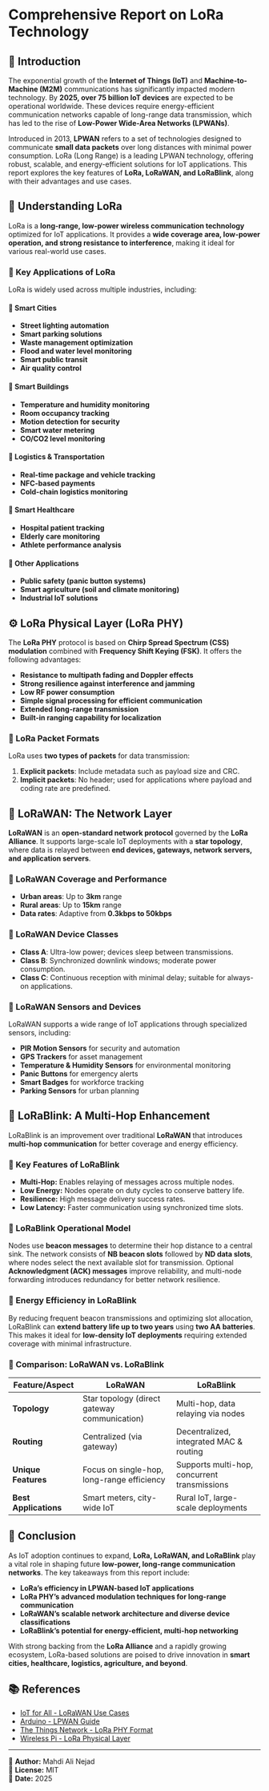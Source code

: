 # Comprehensive Report on LoRa Technology

## 📌 Introduction
The exponential growth of the **Internet of Things (IoT)** and **Machine-to-Machine (M2M)** communications has significantly impacted modern technology. By **2025, over 75 billion IoT devices** are expected to be operational worldwide. These devices require energy-efficient communication networks capable of long-range data transmission, which has led to the rise of **Low-Power Wide-Area Networks (LPWANs)**.

Introduced in 2013, **LPWAN** refers to a set of technologies designed to communicate **small data packets** over long distances with minimal power consumption. LoRa (Long Range) is a leading LPWAN technology, offering robust, scalable, and energy-efficient solutions for IoT applications. This report explores the key features of **LoRa, LoRaWAN, and LoRaBlink**, along with their advantages and use cases.

## 📖 Understanding LoRa
LoRa is a **long-range, low-power wireless communication technology** optimized for IoT applications. It provides a **wide coverage area, low-power operation, and strong resistance to interference**, making it ideal for various real-world use cases.

### 🔹 Key Applications of LoRa
LoRa is widely used across multiple industries, including:

#### 🌆 Smart Cities
- **Street lighting automation**
- **Smart parking solutions**
- **Waste management optimization**
- **Flood and water level monitoring**
- **Smart public transit**
- **Air quality control**

#### 🏢 Smart Buildings
- **Temperature and humidity monitoring**
- **Room occupancy tracking**
- **Motion detection for security**
- **Smart water metering**
- **CO/CO2 level monitoring**

#### 🚚 Logistics & Transportation
- **Real-time package and vehicle tracking**
- **NFC-based payments**
- **Cold-chain logistics monitoring**

#### 🏥 Smart Healthcare
- **Hospital patient tracking**
- **Elderly care monitoring**
- **Athlete performance analysis**

#### 🌾 Other Applications
- **Public safety (panic button systems)**
- **Smart agriculture (soil and climate monitoring)**
- **Industrial IoT solutions**

## ⚙️ LoRa Physical Layer (LoRa PHY)
The **LoRa PHY** protocol is based on **Chirp Spread Spectrum (CSS) modulation** combined with **Frequency Shift Keying (FSK)**. It offers the following advantages:
- **Resistance to multipath fading and Doppler effects**
- **Strong resilience against interference and jamming**
- **Low RF power consumption**
- **Simple signal processing for efficient communication**
- **Extended long-range transmission**
- **Built-in ranging capability for localization**

### 🔹 LoRa Packet Formats
LoRa uses **two types of packets** for data transmission:
1. **Explicit packets**: Include metadata such as payload size and CRC.
2. **Implicit packets**: No header; used for applications where payload and coding rate are predefined.

## 🔗 LoRaWAN: The Network Layer
**LoRaWAN** is an **open-standard network protocol** governed by the **LoRa Alliance**. It supports large-scale IoT deployments with a **star topology**, where data is relayed between **end devices, gateways, network servers, and application servers**.

### 🔹 LoRaWAN Coverage and Performance
- **Urban areas**: Up to **3km** range
- **Rural areas**: Up to **15km** range
- **Data rates**: Adaptive from **0.3kbps to 50kbps**

### 🔹 LoRaWAN Device Classes
- **Class A**: Ultra-low power; devices sleep between transmissions.
- **Class B**: Synchronized downlink windows; moderate power consumption.
- **Class C**: Continuous reception with minimal delay; suitable for always-on applications.

### 🔹 LoRaWAN Sensors and Devices
LoRaWAN supports a wide range of IoT applications through specialized sensors, including:
- **PIR Motion Sensors** for security and automation
- **GPS Trackers** for asset management
- **Temperature & Humidity Sensors** for environmental monitoring
- **Panic Buttons** for emergency alerts
- **Smart Badges** for workforce tracking
- **Parking Sensors** for urban planning

## 🔄 LoRaBlink: A Multi-Hop Enhancement
LoRaBlink is an improvement over traditional **LoRaWAN** that introduces **multi-hop communication** for better coverage and energy efficiency.

### 🔹 Key Features of LoRaBlink
- **Multi-Hop:** Enables relaying of messages across multiple nodes.
- **Low Energy:** Nodes operate on duty cycles to conserve battery life.
- **Resilience:** High message delivery success rates.
- **Low Latency:** Faster communication using synchronized time slots.

### 🔹 LoRaBlink Operational Model
Nodes use **beacon messages** to determine their hop distance to a central sink. The network consists of **NB beacon slots** followed by **ND data slots**, where nodes select the next available slot for transmission. Optional **Acknowledgment (ACK) messages** improve reliability, and multi-node forwarding introduces redundancy for better network resilience.

### 🔹 Energy Efficiency in LoRaBlink
By reducing frequent beacon transmissions and optimizing slot allocation, LoRaBlink can **extend battery life up to two years** using **two AA batteries**. This makes it ideal for **low-density IoT deployments** requiring extended coverage with minimal infrastructure.

### 🔹 Comparison: LoRaWAN vs. LoRaBlink
| Feature/Aspect | LoRaWAN | LoRaBlink |
|--------------|---------|----------|
| **Topology** | Star topology (direct gateway communication) | Multi-hop, data relaying via nodes |
| **Routing** | Centralized (via gateway) | Decentralized, integrated MAC & routing |
| **Unique Features** | Focus on single-hop, long-range efficiency | Supports multi-hop, concurrent transmissions |
| **Best Applications** | Smart meters, city-wide IoT | Rural IoT, large-scale deployments |

## 🏁 Conclusion
As IoT adoption continues to expand, **LoRa, LoRaWAN, and LoRaBlink** play a vital role in shaping future **low-power, long-range communication networks**. The key takeaways from this report include:
- **LoRa’s efficiency in LPWAN-based IoT applications**
- **LoRa PHY’s advanced modulation techniques for long-range communication**
- **LoRaWAN’s scalable network architecture and diverse device classifications**
- **LoRaBlink’s potential for energy-efficient, multi-hop networking**

With strong backing from the **LoRa Alliance** and a rapidly growing ecosystem, LoRa-based solutions are poised to drive innovation in **smart cities, healthcare, logistics, agriculture, and beyond**.

## 📚 References
- [IoT for All - LoRaWAN Use Cases](https://www.iotforall.com/lorawan-most-common-applications-and-use-cases)
- [Arduino - LPWAN Guide](https://docs.arduino.cc/learn/communication/low-power-wide-area-networks-101/)
- [The Things Network - LoRa PHY Format](https://www.thethingsnetwork.org/docs/lorawan/lora-phy-format/)
- [Wireless Pi - LoRa Physical Layer](https://wirelesspi.com/understanding-lora-phy-long-range-physical-layer/)

---
📌 **Author:** Mahdi Ali Nejad  
📌 **License:** MIT  
📌 **Date:** 2025
